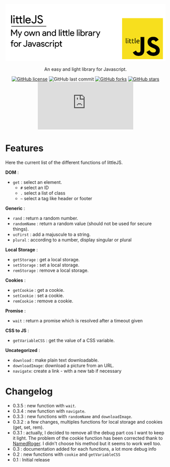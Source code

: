 ![Header](https://raw.githubusercontent.com/n-deleforge/littleJS/main/docs/header.png)

<div align="center">
  <p>An easy and light library for Javascript.</p>

[![GitHub license](https://img.shields.io/github/license/n-deleforge/littleJS?style=for-the-badge)](https://github.com/n-deleforge/littleJS/blob/main/LICENCE)
![GitHub last commit](https://img.shields.io/github/last-commit/n-deleforge/littleJS?style=for-the-badge)
[![GitHub forks](https://img.shields.io/github/forks/n-deleforge/littleJS?style=for-the-badge)](https://github.com/n-deleforge/littleJS/network)
[![GitHub stars](https://img.shields.io/github/stars/n-deleforge/littleJS?style=for-the-badge)](https://github.com/n-deleforge/littleJS/stargazers)
![GitHub file size in bytes](https://img.shields.io/github/size/n-deleforge/littleJS/littleJS.min.js?style=for-the-badge)
</div>

# Features

Here the current list of the different functions of littleJS.

**DOM** :
- `get` : select an element.
  - `#` select an ID
  - `.` select a list of class
  - `~` select a tag like header or footer

**Generic** :
- `rand` : return a random number.
- `randomName` : return a random value (should not be used for secure things).
- `ucFirst` : add a majuscule to a string.
- `plural` : according to a number, display singular or plural

**Local Storage** :
- `getStorage` : get a local storage.
- `setStorage` : set a local storage.
- `remStorage` : remove a local storage.

**Cookies** :
- `getCookie` : get a cookie.
- `setCookie` : set a cookie.
- `remCookie` : remove a cookie.

**Promise** :
- `wait` : return a promise which is resolved after a timeout given

**CSS to JS** :
- `getVariableCSS` : get the value of a CSS variable.

**Uncategorized** :
- `download` : make plain text downloadable.
- `downloadImage`: download a picture from an URL.
- `navigate`: create a link - with a new tab if necessary

# Changelog
 
 - 0.3.5 : new function with `wait`.
 - 0.3.4 : new function with `navigate`.
 - 0.3.3 : new functions with `randomName` and `downloadImage`.
 - 0.3.2 :  a few changes, multiples functions for local storage and cookies (get, set, rem).
 - 0.3.1 : actually, I decided to remove all the debug part cos I want to keep it light. The problem of the cookie function has been corrected thank to [NamedRoger](https://github.com/NamedRoger). I didn't choose his method but it seems to work well too.
 - 0.3 : documentation added for each functions, a lot more debug info
 - 0.2 : new functions with `cookie` and `getVariableCSS` 
 - 0.1 : Initial release
